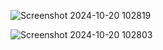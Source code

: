![Screenshot 2024-10-20 102819](https://github.com/user-attachments/assets/6519b515-e315-4b62-9d6c-60f61f4c3c95)





![Screenshot 2024-10-20 102803](https://github.com/user-attachments/assets/f4117f29-6ee2-49a3-ba05-8e9f79634718)
